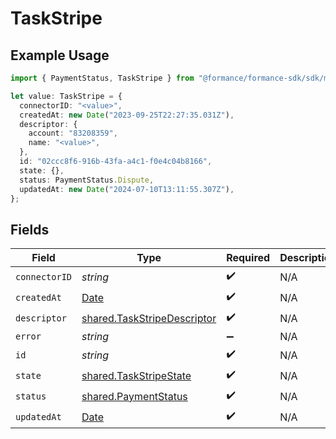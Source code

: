 # TaskStripe

## Example Usage

```typescript
import { PaymentStatus, TaskStripe } from "@formance/formance-sdk/sdk/models/shared";

let value: TaskStripe = {
  connectorID: "<value>",
  createdAt: new Date("2023-09-25T22:27:35.031Z"),
  descriptor: {
    account: "83208359",
    name: "<value>",
  },
  id: "02ccc8f6-916b-43fa-a4c1-f0e4c04b8166",
  state: {},
  status: PaymentStatus.Dispute,
  updatedAt: new Date("2024-07-10T13:11:55.307Z"),
};
```

## Fields

| Field                                                                                         | Type                                                                                          | Required                                                                                      | Description                                                                                   |
| --------------------------------------------------------------------------------------------- | --------------------------------------------------------------------------------------------- | --------------------------------------------------------------------------------------------- | --------------------------------------------------------------------------------------------- |
| `connectorID`                                                                                 | *string*                                                                                      | :heavy_check_mark:                                                                            | N/A                                                                                           |
| `createdAt`                                                                                   | [Date](https://developer.mozilla.org/en-US/docs/Web/JavaScript/Reference/Global_Objects/Date) | :heavy_check_mark:                                                                            | N/A                                                                                           |
| `descriptor`                                                                                  | [shared.TaskStripeDescriptor](../../../sdk/models/shared/taskstripedescriptor.md)             | :heavy_check_mark:                                                                            | N/A                                                                                           |
| `error`                                                                                       | *string*                                                                                      | :heavy_minus_sign:                                                                            | N/A                                                                                           |
| `id`                                                                                          | *string*                                                                                      | :heavy_check_mark:                                                                            | N/A                                                                                           |
| `state`                                                                                       | [shared.TaskStripeState](../../../sdk/models/shared/taskstripestate.md)                       | :heavy_check_mark:                                                                            | N/A                                                                                           |
| `status`                                                                                      | [shared.PaymentStatus](../../../sdk/models/shared/paymentstatus.md)                           | :heavy_check_mark:                                                                            | N/A                                                                                           |
| `updatedAt`                                                                                   | [Date](https://developer.mozilla.org/en-US/docs/Web/JavaScript/Reference/Global_Objects/Date) | :heavy_check_mark:                                                                            | N/A                                                                                           |